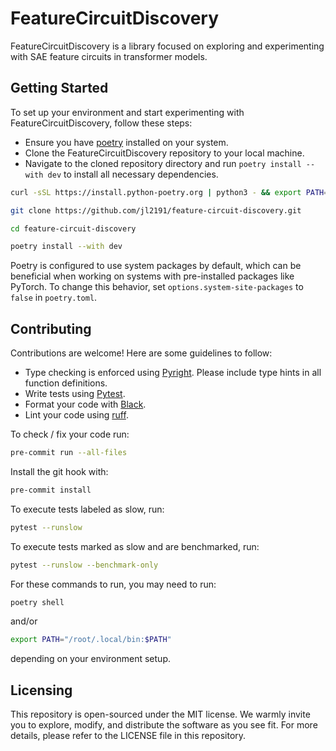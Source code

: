 # FeatureCircuitDiscovery
FeatureCircuitDiscovery is a library focused on exploring and experimenting with SAE feature circuits in transformer models.

## Getting Started
To set up your environment and start experimenting with FeatureCircuitDiscovery, follow these steps:

- Ensure you have [poetry](https://python-poetry.org/docs/#installation) installed on your system.
- Clone the FeatureCircuitDiscovery repository to your local machine.
- Navigate to the cloned repository directory and run `poetry install --with dev` to install all necessary dependencies.

``` bash
curl -sSL https://install.python-poetry.org | python3 - && export PATH="/root/.local/bin:$PATH"

git clone https://github.com/jl2191/feature-circuit-discovery.git

cd feature-circuit-discovery

poetry install --with dev
```

Poetry is configured to use system packages by default, which can be beneficial when working on systems with pre-installed packages like PyTorch. To change this behavior, set `options.system-site-packages` to `false` in `poetry.toml`.

## Contributing
Contributions are welcome! Here are some guidelines to follow:

- Type checking is enforced using [Pyright](https://github.com/microsoft/pyright). Please include type hints in all function definitions.
- Write tests using [Pytest](https://docs.pytest.org/en/stable/).
- Format your code with [Black](https://github.com/psf/black).
- Lint your code using [ruff](https://github.com/astral-sh/ruff).

To check / fix your code run:
```bash
pre-commit run --all-files
```
Install the git hook with:
``` bash
pre-commit install
```
To execute tests labeled as slow, run:
``` bash
pytest --runslow
```
To execute tests marked as slow and are benchmarked, run:
``` bash
pytest --runslow --benchmark-only
```
For these commands to run, you may need to run:
```bash
poetry shell
```
and/or
```bash
export PATH="/root/.local/bin:$PATH"
```
depending on your environment setup.

## Licensing

This repository is open-sourced under the MIT license. We warmly invite you to explore, modify, and distribute the software as you see fit. For more details, please refer to the LICENSE file in this repository.
